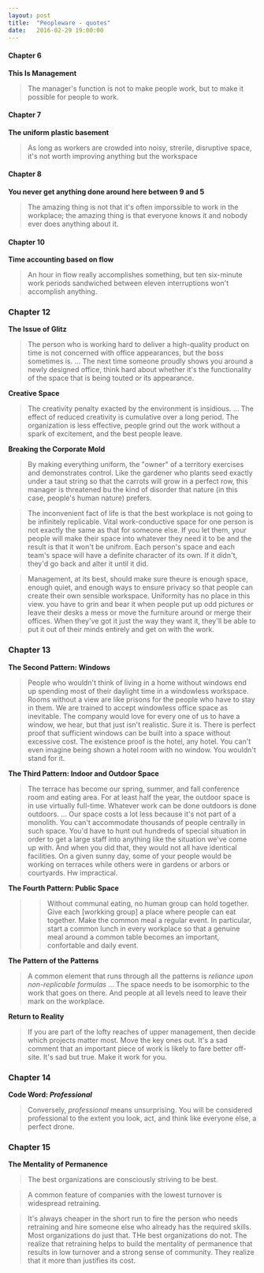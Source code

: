 ```yaml
---
layout: post
title:  "Peopleware - quotes"
date:   2016-02-29 19:00:00
---
```



#### Chapter 6

__This Is Management__

> The manager's function is not to make people work, but to make it possible for people to work.

#### Chapter 7

__The uniform plastic basement__

> As long as workers are crowded into noisy, strerile, disruptive space,
it's not worth improving anything but the workspace


#### Chapter 8

__You never get anything done around here between 9 and 5__

> The amazing thing is not that it's often imporssible to work in the 
workplace; the amazing thing is that everyone knows it and nobody ever
does anything about it.

#### Chapter 10

__Time accounting based on flow__

> An hour in flow really accomplishes something, but ten six-minute work
periods sandwiched between eleven interruptions won't accomplish
anything.

### Chapter 12

__The Issue of Glitz__

> The person who is working hard to deliver a high-quality product on time is not concerned with office appearances, but the boss sometimes is. ... The next time someone proudly shows you around a newly designed office, think hard about whether it's the functionality of the space that is being touted or its appearance.

__Creative Space__ 

> The creativity penalty exacted by the environment is insidious. ... The effect of reduced creativity is cumulative over a long period. The organization is less effective, people grind out the work without a spark of excitement, and the best people leave.


__Breaking the Corporate Mold__

> By making everything uniform, the "owner" of a territory exercises and demonstrates control. Like the gardener who plants seed exactly under a taut string so that the carrots will grow in a perfect row, this manager is threatened bu the kind of disorder that nature (in this case, people's human nature) prefers. 

> The inconvenient fact of life is that the best workplace is not going to be infinitely replicable. Vital work-conductive space for one person is not exactly the same as that for someone else. If you let them, your people will make their space into whatever they need it to be and the result is that it won't be unifrom. Each person's space and each team's space will have a definite character of its own. If it didn't, they'd go back and alter it until it did.

> Management, at its best, should make sure theure is enough space, enough quiet, and enough ways to ensure privacy so that people can create their own sensible workspace. Uniformity has no place in this view. you have to grin and bear it when people put up odd pictures or leave their desks a mess or move the furniture around or merge their offices. When they've got it just the way they want it, they'll be able to put it out of their minds entirely and get on with the work.

### Chapter 13

__The Second Pattern: Windows__

> People who wouldn't think of living in a home without windows end up spending most of their daylight time in a windowless workspace.
> Rooms without a view are like prisons for the people who have to stay in them.
> We are trained to accept windowless office space as inevitable. The company would love for every one of us to have a window, we hear, but that just isn't realistic. Sure it is. There is perfect proof that sufficient windows can be built into a space without excessive cost. The existence proof is the hotel, any hotel. You can't even imagine being shown a hotel room with no window. You wouldn't stand for it.

__The Third Pattern: Indoor and Outdoor Space__

> The terrace has become our spring, summer, and fall conference room and eating area. For at least half the year, the outdoor space is in use virtually full-time. Whatever work can be done outdoors is done outdoors. ... Our space costs a lot less because it's not part of a monolith. You can't accommodate thousands of people centrally in such space. You'd have to hunt out hundreds of special situation in order to get a large staff into anything like the situation we've come up with. And when you did that, they would not all have identical facilities. On a given sunny day, some of your people would be working on terraces while others were in gardens or arbors or courtyards. Hw impractical.

__The Fourth Pattern: Public Space__

> > Without communal eating, no human group can hold together. Give each [workking group] a place where people can eat together. Make the common meal a regular event. In particular, start a common lunch in every workplace so that a genuine meal around a common table becomes an important, confortable and daily event.

__The Pattern of the Patterns__

> A common element that runs through all the patterns is *reliance upon non-replicable formulas* ... The space needs to be isomorphic to the work that goes on there. And people at all levels need to leave their mark on the workplace.

__Return to Reality__

> If you are part of the lofty reaches of upper management, then decide which projects matter most. Move the key ones out. It's a sad comment that an important piece of work is likely to fare better off-site. It's sad but true. Make it work for you.

### Chapter 14

__Code Word: *Professional*__

> Conversely, *professional* means unsurprising. You will be considered professional to the extent you look, act, and think like everyone else, a perfect drone.

### Chapter 15

__The Mentality of Permanence__

> The best organizations are consciously striving to be best.

> A common feature of companies with the lowest turnover is widespread retraining.

> It's always cheaper in the short run to fire the person who needs retraining and hire someone else who already has the required skills. Most organizations do just that. THe best organizations do not. The realize that retraining helps to build the mentality of permanence that results in low turnover and a strong sense of community. They realize that it more than justifies its cost.
